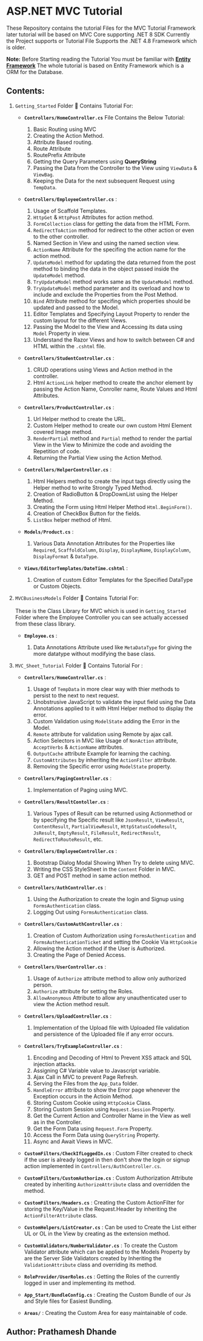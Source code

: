 # ASP.NET MVC Tutorial

These Repository contains the tutorial Files for the MVC Tutorial Framework later tutorial will be based on MVC Core supporting .NET 8 SDK Currently the Project supports or Tutorial File Supports the .NET 4.8 Framework which is older.

**Note:** Before Starting reading the Tutorial You must be familiar with **[Entity Framework](https://github.com/PrathameshDhande22/My-tutorial-References/tree/main/Entity%20Framework)** The whole tutorial is based on Entity Framework which is a ORM for the Database.

## Contents:

1. `Getting_Started` Folder 📂 Contains Tutorial For:

   - **`Controllers/HomeController.cs`** File Contains the Below Tutorial:

     1. Basic Routing using MVC
     2. Creating the Action Method.
     3. Attribute Based routing.
     4. Route Attribute
     5. RoutePrefix Attribute
     6. Getting the Query Parameters using **QueryString**
     7. Passing the Data from the Controller to the View using `ViewData` & `ViewBag`.
     8. Keeping the Data for the next subsequent Request using `TempData`.

   - **`Controllers/EmployeeController.cs`** :

     1. Usage of Scaffold Templates.
     2. `HttpGet` & `HttpPost` Attributes for action method.
     3. `FormCollection` class for getting the data from the HTML Form.
     4. `RedirectToAction` method for redirect to the other action or even to the other controller.
     5. Named Section in View and using the named section view.
     6. `ActionName` Attribute for the specifing the action name for the action method.
     7. `UpdateModel` method for updating the data returned from the post method to binding the data in the object passed inside the `UpdateModel` method.
     8. `TryUpdateModel` method works same as the `UpdateModel` method.
     9. `TryUpdateModel` method parameter and its overload and how to include and exclude the Properties from the Post Method.
     10. `Bind` Attribute method for specifing which properties should be updated and passed to the Model.
     11. Editor Templates and Specifying Layout Property to render the custom layout for the different Views.
     12. Passing the Model to the View and Accessing its data using `Model` Property in view.
     13. Understand the Razor Views and how to switch between C# and HTML within the `.cshtml` file.

   - **`Controllers/StudentController.cs`** :

     1. CRUD operations using Views and Action method in the controller.
     2. Html `ActionLink` helper method to create the anchor element by passing the Action Name, Conroller name, Route Values and Html Attributes.

   - **`Controllers/ProductController.cs`** :

     1. Url Helper method to create the URL.
     2. Custom Helper method to create our own custom Html Element covered Image method.
     3. `RenderPartial` method and `Partial` method to render the partial View in the View to Minimize the code and avoiding the Repetition of code.
     4. Returning the Partial View using the Action Method.

   - **`Controllers/HelperController.cs`** :

     1. Html Helpers method to create the input tags directly using the Helper method to write Strongly Typed Method.
     2. Creation of RadioButton & DropDownList using the Helper Method.
     3. Creating the Form using Html Helper Method `Html.BeginForm()`.
     4. Creation of CheckBox Button for the fields.
     5. `ListBox` helper method of Html.

   - **`Models/Product.cs`** :

     1. Various Data Annotation Attributes for the Properties like `Required`, `ScaffoldColumn`, `Display`, `DisplayName`, `DisplayColumn`, `DisplayFormat` & `DataType`.

   - **`Views/EditorTemplates/DateTime.cshtml`** :
     1. Creation of custom Editor Templates for the Specified DataType or Custom Objects.

2. `MVCBusinessModels` Folder 📂 Contains Tutorial For:</br></br> These is the Class Library for MVC which is used in `Getting_Started` Folder where the Employee Controller you can see actually accessed from these class library.

   - **`Employee.cs`** :

     1. Data Annotations Attribute used like `MetaDataType` for giving the more datatype without modifying the base class.

3. `MVC_Sheet_Tutorial` Folder 📂 Contains Tutorial For :

    - **`Controllers/HomeController.cs`** :
        1. Usage of `TempData` in more clear way with thier methods to persist to the next to next request. 
        2. Unobstrusive JavaScript to validate the input field using the Data Annotations applied to it with Html Helper method to display the error. 
        3. Custom Validation using `ModelState` adding the Error in the Model.
        4. `Remote` attribute for validation using Remote by ajax call. 
        5. Action Selectors in MVC like Usage of `NonAction` attribute, `AcceptVerbs` & `ActionName` attributes.
        6. `OutputCache` attribute Example for learning the caching. 
        7. `CustomAttributes` by inheriting the `ActionFilter` attribute. 
        8. Removing the Specific error using `ModelState` property.
     
     - **`Controllers/PagingController.cs`** : 
        1. Implementation of Paging using MVC.

    - **`Controllers/ResultContoller.cs`** : 
        1. Various Types of Result can be returned using Actionmethod or by specifying the Specific result like `JsonResult`, `ViewResult`, `ContentResult`, `PartialViewResult`, `HttpStatusCodeResult`, `JsResult`, `EmptyResult`, `FileResult`, `RedirectResult`, `RedirectToRouteResult`, etc. 

    - **`Controllers/EmployeeController.cs`** : 
        1. Bootstrap Dialog Modal Showing When Try to delete using MVC. 
        2. Writing the CSS StyleSheet in the `Content` Folder in MVC. 
        3. GET and POST method in same action method. 
    
    - **`Controllers/AuthController.cs`** :
        1. Using the Authorization to create the login and Signup using `FormsAuthentication` class. 
        2. Logging Out using `FormsAuthentication` class. 

    - **`Controllers/CustomAuthController.cs`** : 
        1. Creation of Custom Authorization using `FormsAuthentication` and `FormsAuthenticationTicket` and setting the Cookie Via `HttpCookie`
        2. Allowing the Action method if the User is Authorized. 
        3. Creating the Page of Denied Access. 
    
    - **`Controllers/UserController.cs`** : 
        1. Usage of `Authorize` attribute method to allow only authorized person. 
        2. `Authorize` attribute for setting the Roles. 
        3. `AllowAnonymous` Attribute to allow any unauthenticated user to view the Action method result.  
        
    - **`Controllers/UploadController.cs`** : 
        1. Implementation of the Upload file with Uploaded file validation and persistence of the Uploaded file if any error occurs. 

    - **`Controllers/TryExampleController.cs`** : 
        1. Encoding and Decoding of Html to Prevent XSS attack and SQL injection attacks. 
        2. Assigning C# Variable value to Javascript variable. 
        3. Ajax Call in MVC to prevent Page Refresh. 
        4. Serving the Files from the `App_Data` folder. 
        5. `HandleError` attribute to show the Error page whenever the Exception occurs in the Actioin Method. 
        6. Storing Custom Cookie using `HttpCookie` Class. 
        7. Storing Custom Session using `Request.Session` Property. 
        8. Get the Current Action and Controller Name in the View as well as in the Controller. 
        9. Get the Form Data using `Request.Form` Property. 
        10. Access the Form Data using `QueryString` Property. 
        11. Async and Await Views in MVC.
    
    - **`CustomFilters/CheckIfLoggedIn.cs`** :
         Custom Filter created to check if the user is already logged in then don't show the login or signup action implemented in `Controllers/AuthController.cs`. 

    - **`CustomFilters/CustomAuthorize.cs`** : 
        Custom Authorization Attribute created by inheriting `AuthorizeAttribute` class and overridden the method. 

    - **`CustomFilters/Headers.cs`** : 
        Creating the Custom ActionFilter for storing the Key/Value in the Request.Header by inheriting the `ActionFilterAttribute` class.

    - **`CustomHelpers/ListCreator.cs`** : 
        Can be used to Create the List either UL or OL in the View by creating as the extension method.

    - **`CustomValidators/NumberValidator.cs`** : 
        To create the Custom Validator attribute which can be applied to the Models Property by are the Server Side Validators created by Inheriting the `ValidationAttribute` class and overriding its method.

    - **`RoleProvider/UserRoles.cs`** : 
        Getting the Roles of the currently logged in user and implementing its method. 
    
    - **`App_Start/BundleConfig.cs`** : 
        Creating the Custom Bundle of our Js and Style files for Easiest Bundling. 

    - **`Areas/`** :
        Creating the Custom Area for easy maintainable of code. 

## Author: Prathamesh Dhande 